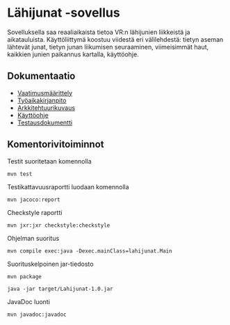 # Lähijunat -sovellus

Sovelluksella saa reaaliaikaista tietoa VR:n lähijunien liikkeistä ja aikatauluista. Käyttöliittymä koostuu viidestä eri välilehdestä: tietyn aseman lähtevät junat, tietyn junan liikumisen seuraaminen, viimeisimmät haut, kaikkien junien paikannus kartalla, käyttöohje.

## Dokumentaatio

* [Vaatimusmäärittely](https://github.com/vuorenkoski/ot-harjoitustyo/blob/master/Lahijunat/dokumentaatio/vaatimusmaarittely.md)
* [Työaikakirjanpito](https://github.com/vuorenkoski/ot-harjoitustyo/blob/master/Lahijunat/dokumentaatio/tyoaikakirjanpito.md)
* [Arkkitehtuurikuvaus](https://github.com/vuorenkoski/ot-harjoitustyo/blob/master/Lahijunat/dokumentaatio/arkkitehtuuri.md)
* [Käyttöohje](https://github.com/vuorenkoski/ot-harjoitustyo/blob/master/Lahijunat/dokumentaatio/kayttoohje.md)
* [Testausdokumentti](https://github.com/vuorenkoski/ot-harjoitustyo/blob/master/Lahijunat/dokumentaatio/testaus.md)

## Komentorivitoiminnot

Testit suoritetaan komennolla

```
mvn test
```

Testikattavuusraportti luodaan komennolla

```
mvn jacoco:report
```

Checkstyle raportti

```
mvn jxr:jxr checkstyle:checkstyle
```

Ohjelman suoritus

```
mvn compile exec:java -Dexec.mainClass=lahijunat.Main
```

Suorituskelpoinen jar-tiedosto

```
mvn package
```

```
java -jar target/Lahijunat-1.0.jar
```


JavaDoc luonti

```
mvn javadoc:javadoc
```